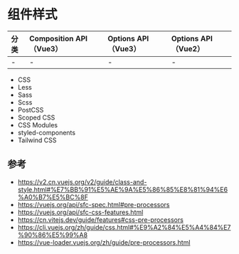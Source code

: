 # 组件样式

| 分类 | Composition API（Vue3）| Options API（Vue3）| Options API（Vue2）|
| :--- | :--- | :--- | :--- |
| - | - | - | - |

- CSS
- Less
- Sass
- Scss
- PostCSS
- Scoped CSS
- CSS Modules
- styled-components
- Tailwind CSS

## 参考

- https://v2.cn.vuejs.org/v2/guide/class-and-style.html#%E7%BB%91%E5%AE%9A%E5%86%85%E8%81%94%E6%A0%B7%E5%BC%8F
- https://vuejs.org/api/sfc-spec.html#pre-processors
- https://vuejs.org/api/sfc-css-features.html
- https://cn.vitejs.dev/guide/features#css-pre-processors
- https://cli.vuejs.org/zh/guide/css.html#%E9%A2%84%E5%A4%84%E7%90%86%E5%99%A8
- https://vue-loader.vuejs.org/zh/guide/pre-processors.html
